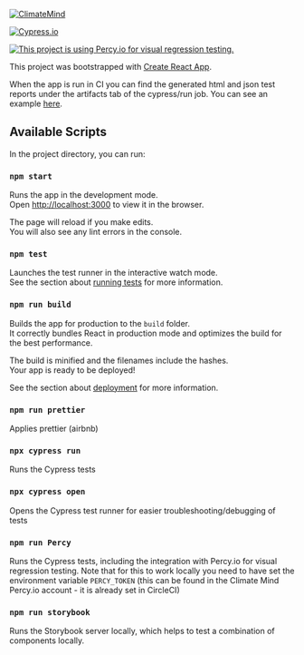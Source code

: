 [![ClimateMind](https://circleci.com/gh/ClimateMind/climatemind-frontend.svg?style=shield)](https://app.circleci.com/pipelines/github/ClimateMind/climatemind-frontend)

[![Cypress.io](https://img.shields.io/badge/tested%20with-Cypress-04C38E.svg)](https://www.cypress.io/)

[![This project is using Percy.io for visual regression testing.](https://percy.io/static/images/percy-badge.svg)](https://percy.io/c125eb66/Climate-Mind)

This project was bootstrapped with [Create React App](https://github.com/facebook/create-react-app).

When the app is run in CI you can find the generated html and json test reports under the artifacts tab of the cypress/run job. You can see an example [here](https://app.circleci.com/pipelines/github/ClimateMind/climatemind-frontend/49/workflows/5e45de72-5568-400a-bd68-556d8690314a/jobs/141/artifacts).

## Available Scripts

In the project directory, you can run:

### `npm start`

Runs the app in the development mode.<br />
Open [http://localhost:3000](http://localhost:3000) to view it in the browser.

The page will reload if you make edits.<br />
You will also see any lint errors in the console.

### `npm test`

Launches the test runner in the interactive watch mode.<br />
See the section about [running tests](https://facebook.github.io/create-react-app/docs/running-tests) for more information.

### `npm run build`

Builds the app for production to the `build` folder.<br />
It correctly bundles React in production mode and optimizes the build for the best performance.

The build is minified and the filenames include the hashes.<br />
Your app is ready to be deployed!

See the section about [deployment](https://facebook.github.io/create-react-app/docs/deployment) for more information.

### `npm run prettier`

Applies prettier (airbnb)

### `npx cypress run`

Runs the Cypress tests

### `npx cypress open`

Opens the Cypress test runner for easier troubleshooting/debugging of tests

### `npm run Percy`

Runs the Cypress tests, including the integration with Percy.io for visual regression testing.
Note that for this to work locally you need to have set the environment variable `PERCY_TOKEN` (this can be found in the Climate Mind Percy.io account - it is already set in CircleCI)

### `npm run storybook`

Runs the Storybook server locally, which helps to test a combination of components locally.
